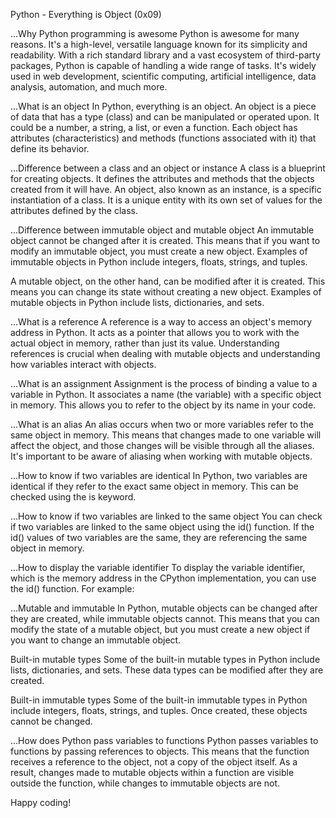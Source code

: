 Python - Everything is Object (0x09)

...Why Python programming is awesome
Python is awesome for many reasons. It's a high-level, versatile language known for its simplicity and readability. With a rich standard library and a vast ecosystem of third-party packages, Python is capable of handling a wide range of tasks. It's widely used in web development, scientific computing, artificial intelligence, data analysis, automation, and much more.

...What is an object
In Python, everything is an object. An object is a piece of data that has a type (class) and can be manipulated or operated upon. It could be a number, a string, a list, or even a function. Each object has attributes (characteristics) and methods (functions associated with it) that define its behavior.

...Difference between a class and an object or instance
A class is a blueprint for creating objects. It defines the attributes and methods that the objects created from it will have. An object, also known as an instance, is a specific instantiation of a class. It is a unique entity with its own set of values for the attributes defined by the class.

...Difference between immutable object and mutable object
An immutable object cannot be changed after it is created. This means that if you want to modify an immutable object, you must create a new object. Examples of immutable objects in Python include integers, floats, strings, and tuples.

A mutable object, on the other hand, can be modified after it is created. This means you can change its state without creating a new object. Examples of mutable objects in Python include lists, dictionaries, and sets.

...What is a reference
A reference is a way to access an object's memory address in Python. It acts as a pointer that allows you to work with the actual object in memory, rather than just its value. Understanding references is crucial when dealing with mutable objects and understanding how variables interact with objects.

...What is an assignment
Assignment is the process of binding a value to a variable in Python. It associates a name (the variable) with a specific object in memory. This allows you to refer to the object by its name in your code.

...What is an alias
An alias occurs when two or more variables refer to the same object in memory. This means that changes made to one variable will affect the object, and those changes will be visible through all the aliases. It's important to be aware of aliasing when working with mutable objects.

...How to know if two variables are identical
In Python, two variables are identical if they refer to the exact same object in memory. This can be checked using the is keyword.

...How to know if two variables are linked to the same object
You can check if two variables are linked to the same object using the id() function. If the id() values of two variables are the same, they are referencing the same object in memory.

...How to display the variable identifier
To display the variable identifier, which is the memory address in the CPython implementation, you can use the id() function. For example:

...Mutable and immutable
In Python, mutable objects can be changed after they are created, while immutable objects cannot. This means that you can modify the state of a mutable object, but you must create a new object if you want to change an immutable object.

Built-in mutable types
Some of the built-in mutable types in Python include lists, dictionaries, and sets. These data types can be modified after they are created.

Built-in immutable types
Some of the built-in immutable types in Python include integers, floats, strings, and tuples. Once created, these objects cannot be changed.

...How does Python pass variables to functions
Python passes variables to functions by passing references to objects. This means that the function receives a reference to the object, not a copy of the object itself. As a result, changes made to mutable objects within a function are visible outside the function, while changes to immutable objects are not.

Happy coding!

